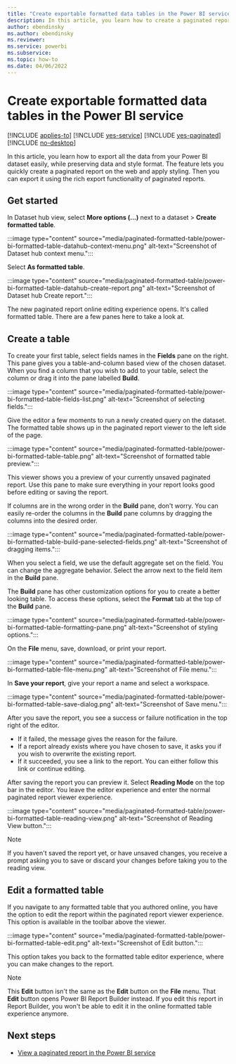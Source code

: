 ```yaml
---
title: "Create exportable formatted data tables in the Power BI service"
description: In this article, you learn how to create a paginated report using the interactive formatted table editor in the Power BI service.
author: ebendinsky
ms.author: ebendinsky
ms.reviewer:
ms.service: powerbi
ms.subservice: 
ms.topic: how-to
ms.date: 04/06/2022
---
```


# Create exportable formatted data tables in the Power BI service

[!INCLUDE [applies-to](../includes/applies-to.md)] [!INCLUDE [yes-service](../includes/yes-service.md)] [!INCLUDE [yes-paginated](../includes/yes-paginated.md)] [!INCLUDE [no-desktop](../includes/no-desktop.md)]

In this article, you learn how to export all the data from your Power BI dataset easily, while preserving data and style format. The feature lets you quickly create a paginated report on the web and apply styling. Then you can export it using the rich export functionality of paginated reports.

## Get started

In Dataset hub view, select **More options (...)** next to a dataset > **Create formatted table**.

:::image type="content" source="media/paginated-formatted-table/power-bi-formatted-table-datahub-context-menu.png" alt-text="Screenshot of Dataset hub context menu.":::

Select **As formatted table**.

:::image type="content" source="media/paginated-formatted-table/power-bi-formatted-table-datahub-create-report.png" alt-text="Screenshot of Dataset hub Create report.":::

The new paginated report online editing experience opens. It's called formatted table.  There are a few panes here to take a look at.

## Create a table

To create your first table, select fields names in the **Fields** pane on the right.  This pane gives you a table-and-column based view of the chosen dataset.  When you find a column that you wish to add to your table, select the column or drag it into the pane labelled **Build**.

:::image type="content" source="media/paginated-formatted-table/power-bi-formatted-table-fields-list.png" alt-text="Screenshot of selecting fields.":::

Give the editor a few moments to run a newly created query on the dataset. The formatted table shows up in the paginated report viewer to the left side of the page.

:::image type="content" source="media/paginated-formatted-table/power-bi-formatted-table-table.png" alt-text="Screenshot of formatted table preview.":::

This viewer shows you a preview of your currently unsaved paginated report. Use this pane to make sure everything in your report looks good before editing or saving the report.

If columns are in the wrong order in the **Build** pane, don't worry.  You can easily re-order the columns in the **Build** pane columns by dragging the columns into the desired order.

:::image type="content" source="media/paginated-formatted-table/power-bi-formatted-table-build-pane-selected-fields.png" alt-text="Screenshot of dragging items.":::

When you select a field, we use the default aggregate set on the field. You can change the aggregate behavior. Select the arrow next to the field item in the **Build** pane.

The **Build** pane has other customization options for you to create a better looking table.  To access these options, select the **Format** tab at the top of the **Build** pane.

:::image type="content" source="media/paginated-formatted-table/power-bi-formatted-table-formatting-pane.png" alt-text="Screenshot of styling options.":::

On the **File** menu, save, download, or print your report.

:::image type="content" source="media/paginated-formatted-table/power-bi-formatted-table-file-menu.png" alt-text="Screenshot of File menu.":::

In **Save your report**, give your report a name and select a workspace.

:::image type="content" source="media/paginated-formatted-table/power-bi-formatted-table-save-dialog.png" alt-text="Screenshot of Save menu.":::

After you save the report, you see a success or failure notification in the top right of the editor.

- If it failed, the message gives the reason for the failure. 
- If a report already exists where you have chosen to save, it asks you if you wish to overwrite the existing report.  
- If it succeeded, you see a link to the report.  You can either follow this link or continue editing.  

After saving the report you can preview it. Select **Reading Mode** on the top bar in the editor. You leave the editor experience and enter the normal paginated report viewer experience.

:::image type="content" source="media/paginated-formatted-table/power-bi-formatted-table-reading-view.png" alt-text="Screenshot of Reading View button.":::

> [!NOTE]
> If you haven't saved the report yet, or have unsaved changes, you receive a prompt asking you to save or discard your changes before taking you to the reading view.

## Edit a formatted table

If you navigate to any formatted table that you authored online, you have the option to edit the report within the paginated report viewer experience. This option is available in the toolbar above the viewer.

:::image type="content" source="media/paginated-formatted-table/power-bi-formatted-table-edit.png" alt-text="Screenshot of Edit button.":::

This option takes you back to the formatted table editor experience, where you can make changes to the report.  

> [!NOTE]
> This **Edit** button isn't the same as the **Edit** button on the **File** menu.  That **Edit** button opens Power BI Report Builder instead. If you edit this report in Report Builder, you won't be able to edit it in the online formatted table experience anymore.

## Next steps

- [View a paginated report in the Power BI service](../consumer/paginated-reports-view-power-bi-service.md)